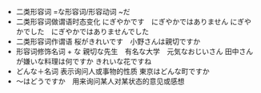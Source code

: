 * 二类形容词 =な形容词/形容动词   ~だ
* 二类形容词做谓语时态变化
  にぎやかです　にぎやかではありません
  にぎやかでした　にぎやかではありませんでした
* 二类形容词作谓语
  桜がきれいです　小野さんは親切ですか
* 形容词修饰名词 + な
  親切な先生　有名な大学　元気なおじいさん
  田中さんが嫌いな料理は何ですか
  きれいな花ですね
* どんな＋名词 表示询问人或事物的性质
  東京はどんな町ですか
* ～はどうですか　用来询问某人对某状态的意见或感想

